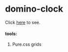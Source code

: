 # domino-clock

Click [here](http://domino-clock.jackrzhang.com) to see.

#### tools:
1. Pure.css grids




